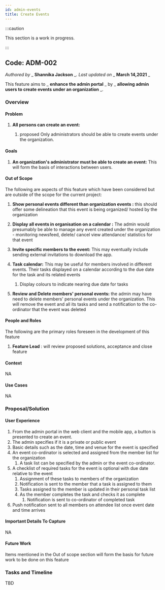 ```yaml
---
id: admin-events
title: Create Events
---
```


:::caution

This section is a work in progress.

:::

## Code: ADM-002
_Authored by_ _ **Shannika Jackson** __. Last updated on_ _ **March 14,2021** _

This feature aims to _ **enhance the admin portal** _ by _ **allowing admin users to create events under an organization** _.

### Overview

#### Problem

1. **All persons can create an event:**
   
    1. proposed Only administrators should be able to create events under the organization.

#### Goals

1. **An organization&#39;s administrator must be able to create an event:** This will form the basis of interactions between users.

#### Out of Scope

The following are aspects of this feature which have been considered but are outside of the scope for the current project:

1. **Show personal events different than organization events :** this should offer some delineation that this event is being organized/ hosted by the organization
2. **Display all events in organisation on a calendar :** The admin would presumably be able to manage any event created under the organization - monitoring newsfeed, delete/ cancel view attendance/ statistics for that event
3. **Invite specific members to the event:** This may eventually include sending external invitations to download the app.

1. **Task calendar:** This may be useful for members involved in different events. Their tasks displayed on a calendar according to the due date for the task and its related events
    1. Display colours to indicate nearing due date for tasks
2. **Review and Delete members&#39; personal events:** the admin may have need to delete members&#39; personal events under the organization. This will remove the event and all its tasks and send a notification to the co-ordinator that the event was deleted

#### People and Roles

The following are the primary roles foreseen in the development of this feature

1. **Feature Lead** : will review proposed solutions, acceptance and close feature

#### Context

NA

#### Use Cases

NA

### Proposal/Solution

#### User Experience

1. From the admin portal in the web client and the mobile app, a button is presented to create an event.
2. The admin specifies if it is a private or public event
3. Basic details such as the date, time and venue for the event is specified
4. An event co-ordinator is selected and assigned from the member list for the organization
    1. A task list can be specified by the admin or the event co-ordinator.
5. A checklist of required tasks for the event is optional with due date relative to the event
    1. Assignment of these tasks to members of the organization
    2. Notification is sent to the member that a task is assigned to them
    3. Tasks assigned to the member is updated in their personal task list
    4. As the member completes the task and checks it as complete
        1. Notification is sent to co-ordinator of completed task
6. Push notification sent to all members on attendee list once event date and time arrives

#### Important Details To Capture

NA

#### Future Work

Items mentioned in the Out of scope section will form the basis for future work to be done on this feature

### Tasks and Timeline

TBD
